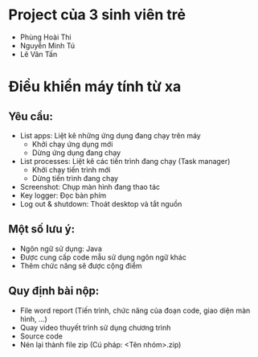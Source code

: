 # Project của 3 sinh viên trẻ 
- Phùng Hoài Thi
- Nguyễn Minh Tú
- Lê Văn Tấn
# Điều khiển máy tính từ xa
## Yêu cầu:
- List apps: Liệt kê những ứng dụng đang chạy trên máy
   - Khởi chạy ứng dụng mới
   - Dừng ứng dụng đang chạy
- List processes: Liệt kê các tiến trình đang chạy (Task manager)
   - Khởi chạy tiến trình mới
   - Dừng tiến trình đang chạy
- Screenshot: Chụp màn hình đang thao tác
- Key logger: Đọc bàn phím
- Log out & shutdown: Thoát desktop và tắt nguồn
## Một số lưu ý:
- Ngôn ngữ sử dụng: Java
- Được cung cấp code mẫu sử dụng ngôn ngữ khác
- Thêm chức năng sẽ được cộng điểm
## Quy định bài nộp:
- File word report (Tiến trình, chức năng của đoạn code, giao diện màn hình, ...)
- Quay video thuyết trình sử dụng chương trình
- Source code
- Nén lại thành file zip (Cú pháp: <Tên nhóm>.zip)

